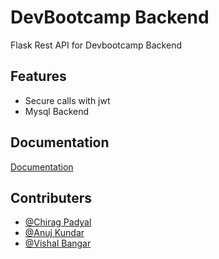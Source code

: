 # DevBootcamp Backend

Flask Rest API for Devbootcamp Backend

## Features

- Secure calls with jwt
- Mysql Backend

## Documentation

[Documentation](./Documentation.md)

## Contributers

- [@Chirag Padyal](https://github.com/FreakStar03)
- [@Anuj Kundar](https://github.com/FreakStar03)
- [@Vishal Bangar](https://github.com/FreakStar03)
